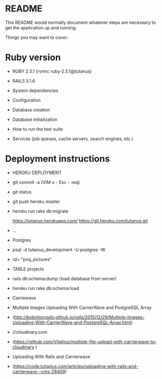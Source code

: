 # README

This README would normally document whatever steps are necessary to get the
application up and running.

Things you may want to cover:

# Ruby version

* RUBY 2.5.1 (rvmrc ruby-2.5.1@tutanus)
* RAILS 5.1.6

* System dependencies

* Configuration

* Database creation

* Database initialization

* How to run the test suite

* Services (job queues, cache servers, search engines, etc.)

# Deployment instructions

* HEROKU DEPLOYMENT
* git commit -a (VIM o - Esc - :wq)
* git status
* git push heroku master
* heroku run rake db:migrate

  https://tutanus.herokuapp.com/
  https://git.heroku.com/tutanus.git

* ...

* Postgres 
* psql -d tutanus_development -U postgres -W
* \d+ "proj_pictures"
* TABLE projects 
* rails db:schema:dump (load database from server)

* heroku run rake db:schema:load

* Carriewave
* Multiple Images Uploading With CarrierWave and PostgreSQL Array
* (http://bobintornado.github.io/rails/2015/12/29/Multiple-Images-Uploading-With-CarrierWave-and-PostgreSQL-Array.html)

* //cloudinary.com 
* (https://github.com/Vitalijus/multiple-file-upload-with-carrierwave-to-cloudinary
)

* Uploading With Rails and Carrierwave
* (https://code.tutsplus.com/articles/uploading-with-rails-and-carrierwave--cms-28409)
